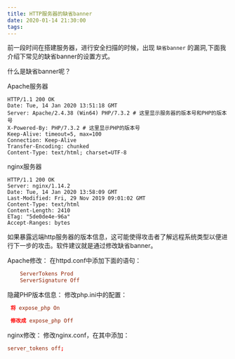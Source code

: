 ```yaml
---
title: HTTP服务器的缺省banner
date: 2020-01-14 21:30:00
tags:
---
```


前一段时间在搭建服务器，进行安全扫描的时候，出现 `缺省banner` 的漏洞,下面我介绍下常见的缺省banner的设置方式。

<!-- more -->

什么是缺省banner呢？

Apache服务器
```
HTTP/1.1 200 OK
Date: Tue, 14 Jan 2020 13:51:18 GMT
Server: Apache/2.4.38 (Win64) PHP/7.3.2 # 这里显示服务器的版本号和PHP的版本号
X-Powered-By: PHP/7.3.2 # 这里显示PHP的版本号
Keep-Alive: timeout=5, max=100
Connection: Keep-Alive
Transfer-Encoding: chunked
Content-Type: text/html; charset=UTF-8
```
nginx服务器
```
HTTP/1.1 200 OK
Server: nginx/1.14.2
Date: Tue, 14 Jan 2020 13:58:09 GMT
Last-Modified: Fri, 29 Nov 2019 09:01:02 GMT
Content-Type: text/html
Content-Length: 2410
ETag: "5de0de4e-96a"
Accept-Ranges: bytes
```

如果暴露远端http服务器的版本信息，这可能使得攻击者了解远程系统类型以便进行下一步的攻击。软件建议就是通过修改缺省banner。

Apache修改：
在httpd.conf中添加下面的语句：
```conf
    ServerTokens Prod
    ServerSignature Off
```
隐藏PHP版本信息：
修改php.ini中的配置：
```conf
 将 expose_php On

 修改成 expose_php Off
```
nginx修改：
修改nginx.conf，在其中添加：
```conf
server_tokens off;
```
